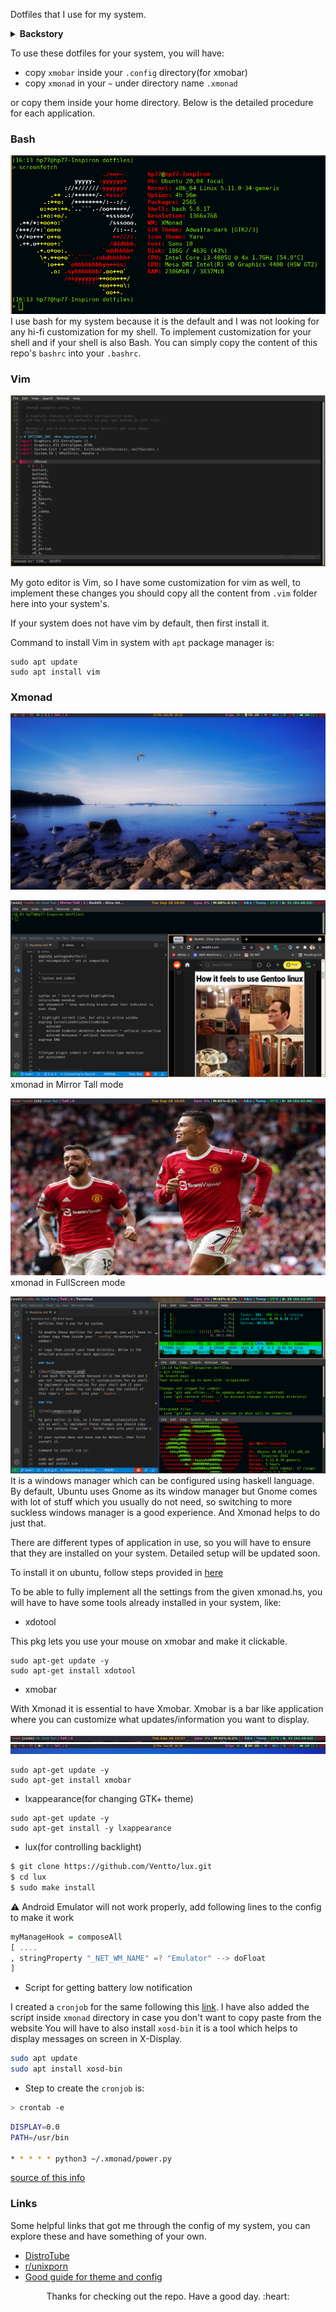 Dotfiles that I use for my system.

<details>
<summary><strong>Backstory</strong></summary>
I fell in love with Vim and type of speed that it provides me and also the independence from the mouse.
But the benefit was limited to only editor or when I was writing code.
I wanted a system where Vim like keybindings are everywhere.
I dig up internet to look for solutions which will make me use vim-like keybindings everywhere and came across the beautiful community of [Unixporn](www.reddit.com/r/unixporn), where different Linux users from around globe share their desktop customizations(known as rice) and from there I got to know of [DistroTube(DT)](https://www.youtube.com/channel/UCVls1GmFKf6WlTraIb_IaJg), this guy has a lot of videos on window manager and configs and what not.
I looked functionalities of different windows manager but only Xmonad caught my eye because of its simplicity and Vim like keybindings and Here I am. :laughing: . 
</details>


To use these dotfiles for your system, you will have:
- copy `xmobar` inside your `.config` directory(for xmobar) 
- copy `xmonad` in your `~` under directory name `.xmonad`

or copy them inside your home directory. Below is the detailed procedure for each application.

### Bash

![Bash](images/bash.png)
I use bash for my system because it is the default and I was not looking for any hi-fi customization for my shell. To implement customization for your shell and if your shell is also Bash. You can simply copy the content of this repo's `bashrc` into your `.bashrc`.

### Vim

![Vim](images/vim.png)

My goto editor is Vim, so I have some customization for vim as well, to implement these changes you should copy all the content from `.vim` folder here into your system's.

If your system does not have vim by default, then first install it.

Command to install Vim in system with `apt` package manager is:
```
sudo apt update
sudo apt install vim

```

### Xmonad

![xmonad with icons in xmobar](images/xmonad-icon.jpeg)


![xmonad in Mirror Tall config](images/xmonad.png)
xmonad in Mirror Tall mode

![xmonad in Full screen](images/xmonad1.png)
xmonad in FullScreen mode

![xmonad in Tall Config](images/xmonad2.png)
It is a windows manager which can be configured using haskell language. By default, Ubuntu uses Gnome as its window manager but Gnome comes with lot of stuff which you usually do not need, so switching to more suckless windows manager is a good experience. And Xmonad helps to do just that.

There are different types of application in use, so you will have to ensure that they are installed on your system. Detailed setup will be updated soon.


To install it on ubuntu, follow steps provided in [here](https://beginners-guide-to-xmonad.readthedocs.io/installing_xmonad.html)

To be able to fully implement all the settings from the given xmonad.hs, you will have to have some tools already installed in your system, like:

- xdotool

This pkg lets you use your mouse on xmobar and make it clickable.

```
sudo apt-get update -y
sudo apt-get install xdotool 
```


- xmobar

With Xmonad it is essential to have Xmobar. Xmobar is a bar like application where you can customize what updates/information you want to display.

![](images/xmobar.png)
![xmobar-with-icons](images/xmobar-icon.jpeg)

```
sudo apt-get update -y
sudo apt-get install xmobar
```

- lxappearance(for changing GTK+ theme)
```
sudo apt-get update -y
sudo apt-get install -y lxappearance
```


- lux(for controlling backlight)


```bash
$ git clone https://github.com/Ventto/lux.git
$ cd lux
$ sudo make install
```

:warning: Android Emulator will not work properly, add following lines to the config to make it work

```haskell
myManageHook = composeAll 
[ ....
, stringProperty "_NET_WM_NAME" =? "Emulator" --> doFloat
]
```


- Script for getting battery low notification

I created a `cronjob` for the same following this [link](https://hep.uchicago.edu/~tlatorre/power_warning.html). I have also added the script inside `xmonad` directory in case you don't want to copy paste from the website
You will have to also install `xosd-bin` it is a tool which helps to display messages on screen in X-Display.

```bash
sudo apt update
sudo apt install xosd-bin
```


- Step to create the `cronjob` is:

```bash
> crontab -e
```

```bash
DISPLAY=0.0
PATH=/usr/bin

* * * * * python3 ~/.xmonad/power.py
```

[source of this info](https://abhixec.com/posts/xmonadandandroidstudio.html)

### Links

Some helpful links that got me through the config of my system, you can explore these and have something of your own. 

- [DistroTube](https://www.youtube.com/channel/UCVls1GmFKf6WlTraIb_IaJg)
- [r/unixporn](https://www.reddit.com/r/unixporn/)
- [Good guide for theme and config](https://gist.github.com/freizl/3246474)



<p align="center">Thanks for checking out the repo. Have a good day. :heart: </p>
